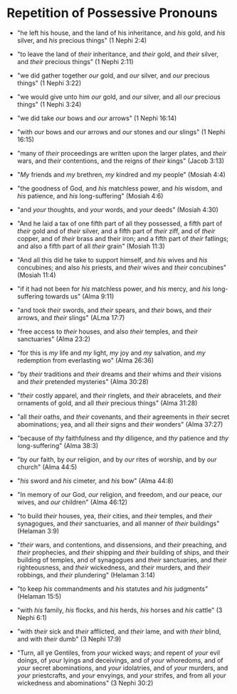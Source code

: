 # Repetition of Possessive Pronouns

*   "he left his house, and the land of his inheritance, and *his* gold, and
    *his* silver, and *his* precious things" (1 Nephi 2:4)
*   "to leave the land of *their* inheritance, and *their* gold, and
    *their* silver, and *their* precious things" (1 Nephi 2:11)
*   "we did gather together *our* gold, and *our* silver, and *our* precious things"
    (1 Nephi 3:22)
*   "we would give unto him *our* gold, and *our* silver, and all *our* precious
    things" (1 Nephi 3:24)
*   "we did take *our* bows and *our* arrows" (1 Nephi 16:14)
*   "with *our* bows and *our* arrows and *our* stones and *our* slings" (1 Nephi 16:15)

*   "many of *their* proceedings are written upon the larger plates, and *their*
    wars, and *their* contentions, and the reigns of *their* kings" (Jacob 3:13)

*   "*My* friends and *my* brethren, *my* kindred and *my* people" (Mosiah 4:4)
*   "the goodness of God, and *his* matchless power, and *his* wisdom, and
    *his* patience, and *his* long-suffering" (Mosiah 4:6)
*   "and *your* thoughts, and *your* words, and *your* deeds" (Mosiah 4:30)
*   "And he laid a tax of one fifth part of all they possessed, a fifth part
    of *their* gold and of *their* silver, and a fifth part of *their* ziff, and of
    *their* copper, and of *their* brass and their iron; and a fifth part of *their*
    fatlings; and also a fifth part of all *their* grain" (Mosiah 11:3)
*   "And all this did he take to support himself, and *his* wives and *his*
    concubines; and also *his* priests, and *their* wives and *their* concubines"
    (Mosiah 11:4)

*   "if it had not been for *his* matchless power, and *his* mercy, and *his*
    long-suffering towards us" (Alma 9:11)

*   "and took *their* swords, and *their* spears, and *their* bows, and *their*
    arrows, and *their* slings" (ALma 17:7)

*   "free access to *their* houses, and also *their* temples, and *their* sanctuaries" (Alma 23:2)

*   "for this is *my* life and *my* light, *my* joy and *my* salvation, and *my*
    redemption from everlasting wo" (Alma 26:36)

*   "by *their* traditions and *their* dreams and *their* whims and *their* visions
    and *their* pretended mysteries" (Alma 30:28)

*   "*their* costly apparel, and *their* ringlets, and *their* abracelets,
    and *their* ornaments of gold, and all *their* precious things" (Alma 31:28)

*   "all *their* oaths, and *their* covenants, and *their* agreements in *their* secret
    abominations; yea, and all *their* signs and *their* wonders" (Alma 37:27)

*   "because of *thy* faithfulness and *thy* diligence, and *thy* patience
    and *thy* long-suffering" (Alma 38:3)

*   "by *our* faith, by *our* religion, and by *our* rites of worship, and by
    *our* church" (Alma 44:5)

*   "*his* sword and *his* cimeter, and *his* bow" (Alma 44:8)

*   "In memory of *our* God, *our* religion, and freedom, and *our* peace,
    *our* wives, and *our* children" (Alma 46:12)

*   "to build *their* houses, yea, *their* cities, and *their* temples, and *their*
    synagogues, and *their* sanctuaries, and all manner of *their* buildings"
    (Helaman 3:9)

*   "*their* wars, and contentions, and dissensions, and *their* preaching, and
    *their* prophecies, and *their* shipping and *their* building of ships, and
    *their* building of temples, and of synagogues and *their* sanctuaries, and
    *their* righteousness, and *their* wickedness, and *their* murders, and
    *their* robbings, and *their* plundering" (Helaman 3:14)

*   "to keep *his* commandments and *his* statutes and *his* judgments" (Helaman 15:5)

*   "with *his* family, *his* flocks, and *his* herds, *his* horses and *his*
    cattle" (3 Nephi 6:1)

*   "with *their* sick and *their* afflicted, and *their* lame, and with
    *their* blind, and with *their* dumb" (3 Nephi 17:9)

*   "Turn, all ye Gentiles, from *your* wicked ways; and repent of *your* evil
    doings, of *your* lyings and deceivings, and of *your* whoredoms, and of
    *your* secret abominations, and *your* idolatries, and of *your* murders,
    and *your* priestcrafts, and *your* envyings, and *your* strifes, and from
    all *your* wickedness and abominations" (3 Nephi 30:2)